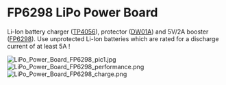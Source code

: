 # FP6298 LiPo Power Board

Li-Ion battery charger ([TP4056](https://datasheet.lcsc.com/szlcsc/1904031009_TPOWER-TP4056_C382139.pdf)), protector ([DW01A](https://datasheet.lcsc.com/szlcsc/1901091236_PUOLOP-DW01A_C351410.pdf)) and 5V/2A booster ([FP6298](https://datasheet.lcsc.com/szlcsc/Feeling-Tech-FP6298XR-G1_C88319.pdf)). Use unprotected Li-Ion batteries which are rated for a discharge current of at least 5A !

![LiPo_Power_Board_FP6298_pic1.jpg](https://raw.githubusercontent.com/wagiminator/Power-Boards/master/LiPo_Power_Board_FP6298/LiPo_Power_Board_FP6298_pic1.jpg)
![LiPo_Power_Board_FP6298_performance.png](https://raw.githubusercontent.com/wagiminator/Power-Boards/master/LiPo_Power_Board_FP6298/LiPo_Power_Board_FP6298_performance.png)
![LiPo_Power_Board_FP6298_charge.png](https://raw.githubusercontent.com/wagiminator/Power-Boards/master/LiPo_Power_Board_FP6298/LiPo_Power_Board_FP6298_charge.png)
